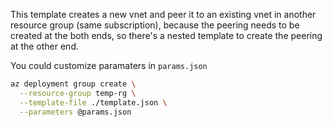 
This template creates a new vnet and peer it to an existing vnet in another resource group (same subscription), because the peering needs to be created at the both ends, so there's a nested template to create the peering at the other end.

You could customize paramaters in `params.json`

```sh
az deployment group create \
  --resource-group temp-rg \
  --template-file ./template.json \
  --parameters @params.json
```